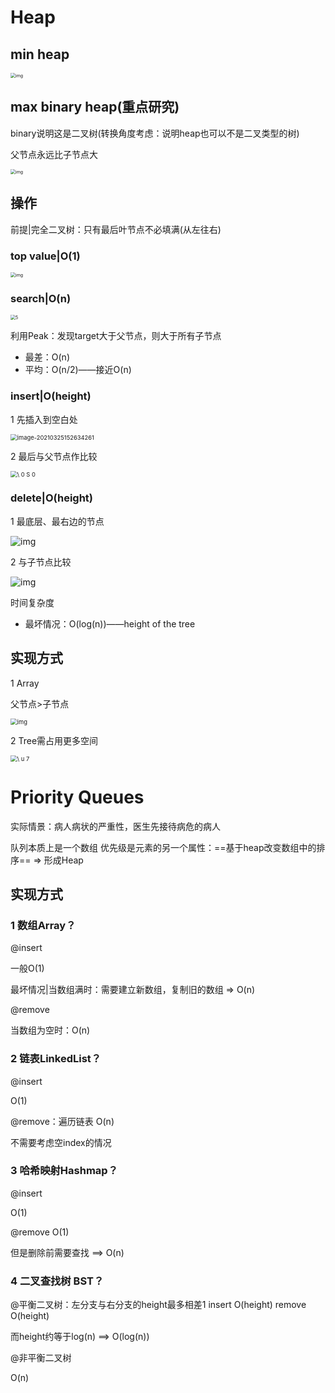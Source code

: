 # Heap

## min heap

<img src="https://raw.githubusercontent.com/DaiDuncan/PicUploader/main/img2/20210325152147.png" alt="img" style="zoom:50%;" />

## max binary heap(重点研究)

binary说明这是二叉树(转换角度考虑：说明heap也可以不是二叉类型的树)

父节点永远比子节点大

<img src="https://raw.githubusercontent.com/DaiDuncan/PicUploader/main/img2/20210325152133.png" alt="img" style="zoom:50%;" />



## 操作

前提|完全二叉树：只有最后叶节点不必填满(从左往右)

### top value|O(1)

<img src="https://raw.githubusercontent.com/DaiDuncan/PicUploader/main/img2/20210325152525.png" alt="img" style="zoom:50%;" />



### search|O(n)

<img src="https://raw.githubusercontent.com/DaiDuncan/PicUploader/main/img2/20210325152547.png" alt="5 " style="zoom: 50%;" />

利用Peak：发现target大于父节点，则大于所有子节点

- 最差：O(n)
- 平均：O(n/2)——接近O(n)





### insert|O(height)

1 先插入到空白处

<img src="https://raw.githubusercontent.com/DaiDuncan/PicUploader/main/img2/20210325152634.png" alt="image-20210325152634261" style="zoom: 67%;" />

2 最后与父节点作比较

<img src="https://raw.githubusercontent.com/DaiDuncan/PicUploader/main/img2/20210325152646.png" alt="\ 0 S 0 " style="zoom:67%;" />



### delete|O(height)

1 最底层、最右边的节点

![img](https://raw.githubusercontent.com/DaiDuncan/PicUploader/main/img2/20210325152719.png)

2 与子节点比较

![img](https://raw.githubusercontent.com/DaiDuncan/PicUploader/main/img2/20210325152728.png)



时间复杂度

- 最坏情况：O(log(n))——height of the tree



## 实现方式

1 Array

父节点>子节点

<img src="https://raw.githubusercontent.com/DaiDuncan/PicUploader/main/img2/20210325152816.png" alt="img" style="zoom:67%;" />



2 Tree需占用更多空间

<img src="https://raw.githubusercontent.com/DaiDuncan/PicUploader/main/img2/20210325152836.png" alt="\ u 7 " style="zoom:67%;" />







# Priority Queues

实际情景：病人病状的严重性，医生先接待病危的病人

队列本质上是一个数组
	优先级是元素的另一个属性：==基于heap改变数组中的排序== => 形成Heap



## 实现方式

### 1 数组Array？

@insert

一般O(1)

最坏情况|当数组满时：需要建立新数组，复制旧的数组 => O(n)



@remove

当数组为空时：O(n)





### 2 链表LinkedList？

@insert

O(1)



@remove：遍历链表
	O(n)

不需要考虑空index的情况





### 3 哈希映射Hashmap？

@insert

O(1)



@remove
	O(1)

但是删除前需要查找 ==> O(n)



### 4 二叉查找树 BST？

@平衡二叉树：左分支与右分支的height最多相差1
	insert O(height)
	remove O(height)

而height约等于log(n) ==> O(log(n))



@非平衡二叉树

O(n)